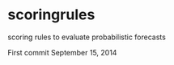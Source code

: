 scoringrules
============

scoring rules to evaluate probabilistic forecasts

First commit September 15, 2014
